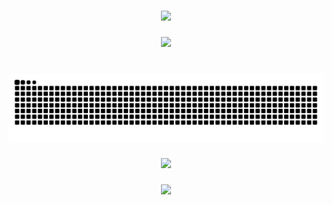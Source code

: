 ###
<p align="center">
<!--   <a href="https://github.com/DenverCoder1/readme-typing-svg"> -->
    <img src="https://readme-typing-svg.herokuapp.com/?color=C5C6C7&width=380&height=28&lines=+Discord+Stats;&center=true"></a>
</p>

###
<p align="center">
  <a href"https://discord.com/users/299325081983909911"><img src="https://lanyard.cnrad.dev/api/299325081983909911"/></a>
</p>

###
<br clear="both">

<img src="https://raw.githubusercontent.com/iammonsterbunny/iammonsterbunny/output/snake.svg" alt="Snake animation" />

###


###
<p align="center">
<!--   <a href="https://github.com/DenverCoder1/readme-typing-svg"> -->
    <img src="https://readme-typing-svg.herokuapp.com/?color=C5C6C7&width=380&height=28&lines=+GitHub+Stats;&center=true"></a>
</p>


###
<p align="center">
<img height="200px" src="https://github-readme-stats.vercel.app/api?username=didoblewah&hide_border=true&show_icons=true&count_private=true&theme=gruvbox&bg_color=151515">
</p>

